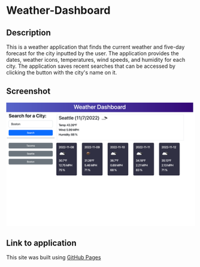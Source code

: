 # Weather-Dashboard

## Description

This is a weather application that finds the current weather and five-day forecast for the city inputted by the user. The application provides the dates, weather icons, temperatures, wind speeds, and humidity for each city. The application saves recent searches that can be accessed by clicking the button with the city's name on it.

## Screenshot

![Screenshot of application](assets/Images/Weather-Dashboard-Screenshot.png)

## Link to application

This site was built using [GitHub Pages](https://ryan-m-taylor.github.io/Weather-Dashboard/)